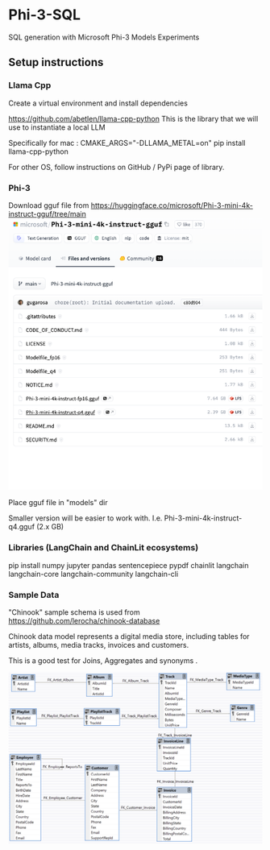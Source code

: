# Phi-3-SQL
SQL generation with Microsoft Phi-3 Models Experiments  

## Setup instructions 

### Llama Cpp
Create a virtual environment and install dependencies 

https://github.com/abetlen/llama-cpp-python 
This is the library that we will use to instantiate a local LLM

Specifically for mac : 
    CMAKE_ARGS="-DLLAMA_METAL=on" pip install llama-cpp-python

For other OS, follow instructions on GitHub / PyPi page of library. 

### Phi-3

Download gguf file from https://huggingface.co/microsoft/Phi-3-mini-4k-instruct-gguf/tree/main 
![img.png](docs/Phi-3-repo-screenshot.png)

Place gguf file in "models" dir

Smaller version will be easier to work with. I.e. Phi-3-mini-4k-instruct-q4.gguf (2.x GB)


### Libraries (LangChain and ChainLit ecosystems)

pip install numpy jupyter pandas sentencepiece pypdf  chainlit langchain langchain-core langchain-community langchain-cli

### Sample Data

"Chinook" sample schema is used from https://github.com/lerocha/chinook-database

Chinook data model represents a digital media store, including tables for artists, albums, media tracks, invoices and customers.

This is a good test for Joins, Aggregates and synonyms . 

![img.png](docs/chinook_db_schema.png)